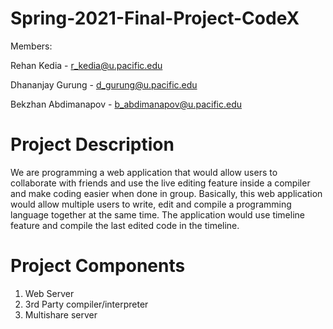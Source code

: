 # Spring-2021-Final-Project-CodeX

Members:

Rehan Kedia - r_kedia@u.pacific.edu

Dhananjay Gurung - d_gurung@u.pacific.edu

Bekzhan Abdimanapov	- b_abdimanapov@u.pacific.edu


# Project Description
We are programming a web application that would allow users to collaborate with friends and 
use the live editing feature inside a compiler and make coding easier when done in group.
Basically, this web application would allow multiple users to write, edit and compile a programming 
language together at the same time. The application would use timeline feature and compile the last edited code in the timeline.

# Project Components
1. Web Server
2. 3rd Party compiler/interpreter
3. Multishare server

